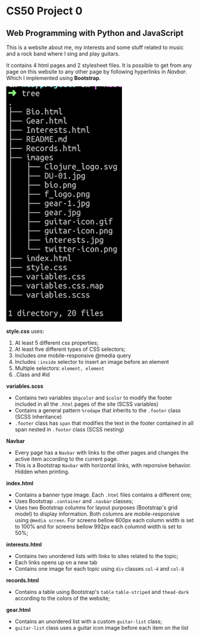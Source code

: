 # CS50 Project 0

## Web Programming with Python and JavaScript

This is a website about me, my interests and some stuff related to music and a rock band where I sing and play guitars.

It contains 4 html pages and 2 stylesheet files. It is possible to get from any page on this website to any other page by following hyperlinks in _Navbar_. Which I implemented using **Bootstrap**.

<img src="images/tree.png">

**style.css** uses:

1. At least 5 different css properties;
2. At least five different types of CSS selectors;
3. Includes one mobile-responsive @media query
4. Includes `:inside` selector to insert an image before an element
5. Multiple selectors: `element, element`
6. .Class and #id

**variables.scss**

- Contains two variables `$bgcolor` and `$color` to modify the footer included in all the `.html` pages of the site (SCSS variables)
- Contains a general pattern `%rodape` that inherits to the `.footer` class (SCSS Inheritance)
- `.footer` class has `span` that modifies the text in the footer contained in all span nested in `.footer` class (SCSS nesting)

**Navbar** 

- Every page has a `Navbar` with links to the other pages and changes the active item according to the current page.
- This is a Bootstrap `Navbar` with horizontal links, with reponsive behavior. Hidden when printing.

**index.html**

- Contains a banner type image. Each `.html` files contains a different one;
- Uses Bootstrap `.container` and `.navbar` classes;
- Uses two Bootstrap columns for layout purposes (Bootstrap's grid model) to display information. Both columns are mobile-responsive using `@media screen`. For screens bellow 600px each column width is set to 100% and for screens bellow 992px each columnd width is set to 50%;

**interests.html**

- Contains two unordered lists with links to sites related to the topic;
- Each links opens up on a new tab 
- Contains one image for each topic using `div` classes `col-4` and `col-8`

**records.html**

- Contains a table using Bootstrap's `table` `table-striped` and `thead-dark` according to the colors of the website;

**gear.html**

- Contains an unordered list with a custom `guitar-list` class;
- `guitar-list` class uses a guitar icon image before each item on the list


